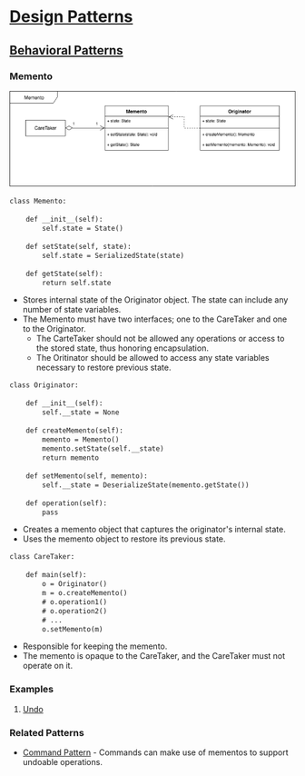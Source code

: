# [Design Patterns](./README.md)
## [Behavioral Patterns](../../../behavioral.md)
### Memento

![Memento](../../../uml/memento.png)

```
class Memento:

    def __init__(self):
        self.state = State()

    def setState(self, state):
        self.state = SerializedState(state)

    def getState(self):
        return self.state
```
* Stores internal state of the Originator object. The state can include any number of state variables.
* The Memento must have two interfaces; one to the CareTaker and one to the Originator.
    * The CarteTaker should not be allowed any operations or access to the stored state, thus honoring encapsulation.
    * The Oritinator should be allowed to access any state variables necessary to restore previous state.

```
class Originator:

    def __init__(self):
        self.__state = None

    def createMemento(self):
        memento = Memento()
        memento.setState(self.__state)
        return memento

    def setMemento(self, memento):
        self.__state = DeserializeState(memento.getState())

    def operation(self):
        pass
```
* Creates a memento object that captures the originator's internal state.
* Uses the memento object to restore its previous state.

```
class CareTaker:

    def main(self):
        o = Originator()
        m = o.createMemento()
        # o.operation1()
        # o.operation2()
        # ...
        o.setMemento(m)
```
* Responsible for keeping the memento.
* The memento is opaque to the CareTaker, and the CareTaker must not operate on it.

### Examples
1. [Undo](./undo.py)


### Related Patterns
* [Command Pattern](../command) - Commands can make use of mementos to support undoable operations.
